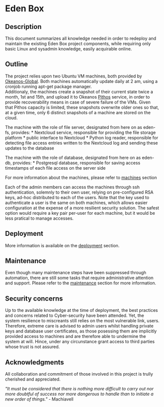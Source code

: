 # Eden Box

## Description
This document summarizes all knowledge needed in order to redeploy and maintain the existing Eden Box project components, while requiring only basic Linux and
sysadmin knowledge, easily acquirable online.

## Outline
The project relies upon two Ubuntu VM machines, both provided by [Okeanos-Global](./services/okeanos.md).
Both machines automatically update daily at 2 am, using a cronjob running apt-get package manager.  
Additionaly, the machines create a snapshot of their current state twice a month, 1st and 15th, and upload it to Okeanos [Pithos](./services/okeanos.md#pithos) service, in order to provide recoverability means in case of severe failure of the VMs.
Given that Pithos capacity is limited, these snapshots overwrite older ones so that, at a given time, only 6 distinct snapshots of a machine are stored on the cloud.

The machine with the role of file server, designated from here on as eden-fs, provides:
	* Nextcloud service, responsible for providing the file storage platform
	* public interface to Nextcloud
	* Python log reader, responsible for detecting file access entries written to the Nextcloud log and sending these updates to the database

The machine with the role of database, designated from here on as eden-db, provides:
	* Postgresql database, responsible for saving access timestamps of each file access on the server side
	<!--* TODO add Data Science capabilities information -->

For more information about the machines, please refer to [machines](./service/machines.md) section

Each of the admin members can access the machines through ssh authentication, solemnly to their own user, relying on pre-configured RSA keys, ad-hoc distributed to each of the users.
Note that the key used to authenticate a user is the same on both machines, which allows easier configuration at the expense of a more resilient security solution.
The safest option would require a key pair per-user for each machine, but it would be less pratical to manage accesses.

## Deployment
More information is available on the [deployment](./deployment/) section. 

## Maintenance
Even though many maintenance steps have been suppressed through automation, there are still some tasks that require administrative attention and support. 
Please refer to the [maintenance](./maintenance/) section for more information.

## Security concerns
Up to the available knowledge at the time of deployment, the best practices and concerns related to Cyber-security have been attended. Yet, the system resilience to miscreants still relies on the most vulnerable link, users. Therefore, extreme care is advised to admin users whilst handling private keys and database user certificates, as those posessing them are implicitly provided access to machines and are therefore able to undermine the system at will. Hince, under any circunstance grant access to third parties whose trust is not assured.

## Acknowledgments
All collaboration and commitment of those involved in this project is trully cherished and appreciated.

_"It must be considered that there is nothing more difficult to carry out nor more doubtful of success nor more dangerous to handle than to initiate a new order of things."_ - Machiavell
